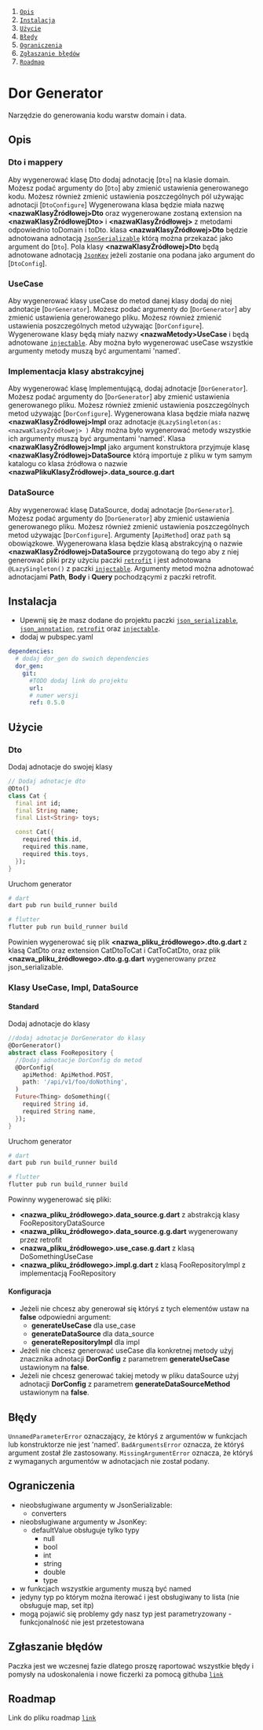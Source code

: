 <!--
This README describes the package. If you publish this package to pub.dev,
this README's contents appear on the landing page for your package.

For information about how to write a good package README, see the guide for
[writing package pages](https://dart.dev/guides/libraries/writing-package-pages).

For general information about developing packages, see the Dart guide for
[creating packages](https://dart.dev/guides/libraries/create-library-packages)
and the Flutter guide for
[developing packages and plugins](https://flutter.dev/developing-packages).
-->
1. [`Opis`](#opis)
1. [`Instalacja`](#instalacja)
1. [`Użycie`](#użycie)
1. [`Błędy`](#błędy)
1. [`Ograniczenia`](#ograniczenia)
1. [`Zgłaszanie błędów`](#zgłaszanie-błędów)
1. [`Roadmap`](ROADMAP.md)

# Dor Generator

Narzędzie do generowania kodu warstw domain i data.

## Opis

### Dto i mappery
Aby wygenerować klasę Dto dodaj adnotację [`Dto`] na klasie domain.
Możesz podać argumenty do [`Dto`] aby zmienić ustawienia generowanego kodu.
Możesz również zmienić ustawienia poszczególnych pól używając adnotacji [`DtoConfigure`]
Wygenerowana klasa będzie miała nazwę __\<nazwaKlasyŹródłowej\>Dto__ oraz wygenerowane zostaną extension na  __\<nazwaKlasyŹródłowejDto\>__ i __\<nazwaKlasyŹródłowej\>__ z metodami odpowiednio toDomain i toDto.
klasa __\<nazwaKlasyŹródłowej\>Dto__ będzie adnotowana adnotacją [`JsonSerializable`] którą można przekazać jako argument do [`Dto`].
Pola klasy __\<nazwaKlasyŹródłowej\>Dto__ będą adnotowane adnotacją [`JsonKey`] jeżeli zostanie ona podana jako argument do [`DtoConfig`].

### UseCase

Aby wygenerować klasy useCase do metod danej klasy dodaj do niej adnotacje [`DorGenerator`].
Możesz podać argumenty do [`DorGenerator`] aby zmienić ustawienia generowanego pliku.
Możesz również zmienić ustawienia poszczególnych metod używając [`DorConfigure`].
Wygenerowane klasy będą miały nazwy __\<nazwaMetody\>UseCase__ i będą adnotowane [`injectable`].
Aby można było wygenerować useCase wszystkie argumenty metody muszą być argumentami 'named'.

### Implementacja klasy abstrakcyjnej 
Aby wygenerować klasę Implementującą, dodaj adnotacje [`DorGenerator`].
Możesz podać argumenty do [`DorGenerator`] aby zmienić ustawienia generowanego pliku.
Możesz również zmienić ustawienia poszczególnych metod używając [`DorConfigure`].
Wygenerowana klasa będzie miała nazwę __\<nazwaKlasyŹródłowej\>Impl__ oraz adnotacje ```@LazySingleton(as: <nazwaKlasyŹródłowej> )```
Aby można było wygenerować metody wszystkie ich argumenty muszą być argumentami 'named'.
Klasa __\<nazwaKlasyŹródłowej\>Impl__ jako argument konstruktora przyjmuje klasę __\<nazwaKlasyŹródłowej\>DataSource__ którą importuje z pliku w tym samym katalogu co klasa źródłowa o nazwie __\<nazwaPlikuKlasyŹródłowej\>.data_source.g.dart__ 

### DataSource
Aby wygenerować klasę DataSource, dodaj adnotacje [`DorGenerator`].
Możesz podać argumenty do [`DorGenerator`] aby zmienić ustawienia generowanego pliku.
Możesz również zmienić ustawienia poszczególnych metod używając [`DorConfigure`].
Argumenty [`ApiMethod`] oraz `path` są obowiązkowe.
Wygenerowana klasa będzie klasą abstrakcyjną o nazwie __\<nazwaKlasyŹródłowej\>DataSource__ przygotowaną do tego aby z niej generować pliki przy użyciu paczki [`retrofit`] i jest adnotowana `@LazySingleton()` z paczki [`injectable`].
Argumenty metod można adnotować adnotacjami __Path__, __Body__ i __Query__ pochodzącymi z paczki retrofit.

## Instalacja
- Upewnij się że masz dodane do projektu paczki [`json_serializable`], [`json_annotation`], [`retrofit`] oraz [`injectable`].
- dodaj w pubspec.yaml 

```yaml
dependencies:  
  # dodaj dor_gen do swoich dependencies
  dor_gen:
    git:
      #TODO dodaj link do projektu
      url:
      # numer wersji
      ref: 0.5.0
```

## Użycie

### Dto

Dodaj adnotacje do swojej klasy
```dart
// Dodaj adnotacje dto
@Dto()
class Cat {
  final int id;
  final String name;
  final List<String> toys;

  const Cat({
    required this.id,
    required this.name,
    required this.toys,
  });
}
```
Uruchom generator

```sh
# dart
dart pub run build_runner build

# flutter
flutter pub run build_runner build
```
Powinien wygenerować się plik __\<nazwa_pliku_źródłowego\>.dto.g.dart__ 
z klasą CatDto oraz extension CatDtoToCat i CatToCatDto, oraz plik __\<nazwa_pliku_źródłowego\>.dto.g.g.dart__ wygenerowany przez json_serializable. 

### Klasy UseCase, Impl, DataSource
#### Standard
Dodaj adnotacje do klasy
```dart
//dodaj adnotacje DorGenerator do klasy
@DorGenerator()
abstract class FooRepository {
  //Dodaj adnotacje DorConfig do metod
  @DorConfig(
    apiMethod: ApiMethod.POST,
    path: '/api/v1/foo/doNothing',
  )
  Future<Thing> doSomething({
    required String id, 
    required String name,
  });
}
```

Uruchom generator

```sh
# dart
dart pub run build_runner build

# flutter
flutter pub run build_runner build
```

Powinny wygenerować się pliki:
- __\<nazwa_pliku_źródłowego\>.data_source.g.dart__ z abstrakcją klasy FooRepositoryDataSource
- __\<nazwa_pliku_źródłowego\>.data_source.g.g.dart__ wygenerowany przez retrofit
- __\<nazwa_pliku_źródłowego\>.use_case.g.dart__ z klasą DoSomethingUseCase
- __\<nazwa_pliku_źródłowego\>.impl.g.dart__ z klasą FooRepositoryImpl z implementacją FooRepository


#### Konfiguracja
- Jeżeli nie chcesz aby generował się któryś z tych elementów ustaw na __false__ odpowiedni argument:
  - __generateUseCase__ dla use_case
  - __generateDataSource__ dla data_source
  - __generateRepositoryImpl__ dla impl
- Jeżeli nie chcesz generować useCase dla konkretnej metody użyj znacznika adnotacji __DorConfig__ z parametrem __generateUseCase__ ustawionym na __false__.
- Jeżeli nie chcesz generować takiej metody w pliku dataSource użyj adnotacji __DorConfig__ z parametrem __generateDataSourceMethod__ ustawionym na __false__.

## Błędy
```UnnamedParameterError``` oznaczający, że któryś z argumentów w funkcjach lub konstruktorze nie jest 'named'.
```BadArgumentsError``` oznacza, że któryś argument został źle zastosowany.
```MissingArgumentError``` oznacza, że któryś z wymaganych argumentów w adnotacjach nie został podany.

## Ograniczenia
- nieobsługiwane argumenty w JsonSerializable:
  - converters
- nieobsługiwane argumenty w JsonKey:
  - defaultValue obsługuje tylko typy
    - null
    - bool
    - int
    - string
    - double
    - type
- w funkcjach wszystkie argumenty muszą być named
- jedyny typ po którym można iterować i jest obsługiwany to lista (nie obsługuje map, set itp)
- mogą pojawić się problemy gdy nasz typ jest parametryzowany - funkcjonalność nie jest przetestowana

## Zgłaszanie błędów
Paczka jest we wczesnej fazie dlatego proszę raportować wszystkie błędy i pomysły na udoskonalenia i nowe ficzerki za pomocą githuba [`link`](https://github.com/DroidsOnRoids/dor-gen-flutter/issues)

## Roadmap
Link do pliku roadmap [`link`](ROADMAP.md)


[`JsonSerializable`]: https://pub.dev/documentation/json_annotation/4.8.1/json_annotation/JsonSerializable-class.html
[`JsonKey`]: https://pub.dev/documentation/json_annotation/4.8.1/json_annotation/JsonKey-class.html
[`injectable`]: https://pub.dev/documentation/injectable/latest/
[`retrofit`]: https://pub.dev/packages/retrofit
[`json_serializable`]: https://pub.dev/packages/json_serializable
[`json_annotation`]: https://pub.dev/packages/json_annotation